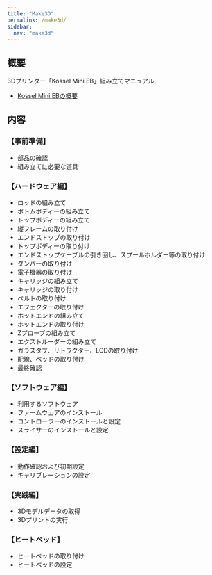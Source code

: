 ```yaml
---
title: "Make3D"
permalink: /make3d/
sidebar:
  nav: "make3d"
---
```

## 概要

3Dプリンター「Kossel Mini EB」組み立てマニュアル

- [Kossel Mini EBの概要](/archives/make3d/about-kossel-mini-eb)

## 内容

### 【事前準備】

- 部品の確認
- 組み立てに必要な道具

### 【ハードウェア編】

- ロッドの組み立て
- ボトムボディーの組み立て
- トップボディーの組み立て
- 縦フレームの取り付け
- エンドストップの取り付け
- トップボディーの取り付け
- エンドストップケーブルの引き回し、スプールホルダー等の取り付け
- ダンパーの取り付け
- 電子機器の取り付け
- キャリッジの組み立て
- キャリッジの取り付け
- ベルトの取り付け
- エフェクターの取り付け
- ホットエンドの組み立て
- ホットエンドの取り付け
- Zプローブの組み立て
- エクストルーダーの組み立て
- ガラスタブ、リトラクター、LCDの取り付け
- 配線、ベッドの取り付け
- 最終確認

### 【ソフトウェア編】

- 利用するソフトウェア
- ファームウェアのインストール
- コントローラーのインストールと設定
- スライサーのインストールと設定

### 【設定編】

- 動作確認および初期設定
- キャリブレーションの設定

### 【実践編】

- 3Dモデルデータの取得
- 3Dプリントの実行

### 【ヒートベッド】

- ヒートベッドの取り付け
- ヒートベッドの設定
